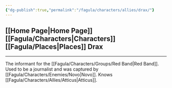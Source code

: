 ```yaml
---
{"dg-publish":true,"permalink":"/fagula/characters/allies/drax/"}
---
```


[[Home Page\|Home Page]]
[[Fagula/Characters\|Characters]]
[[Fagula/Places\|Places]]
Drax
--
___
The informant for the [[Fagula/Characters/Groups/Red Band\|Red Band]]. Used to be a journalist and was captured by [[Fagula/Characters/Enemies/Novo\|Novo]].
Knows [[Fagula/Characters/Allies/Atticus\|Atticus]].
